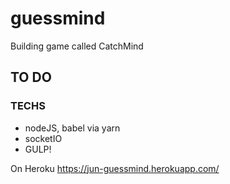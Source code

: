 # guessmind

Building game called CatchMind

## TO DO

### TECHS

- nodeJS, babel via yarn
- socketIO
- GULP!

On Heroku
https://jun-guessmind.herokuapp.com/
